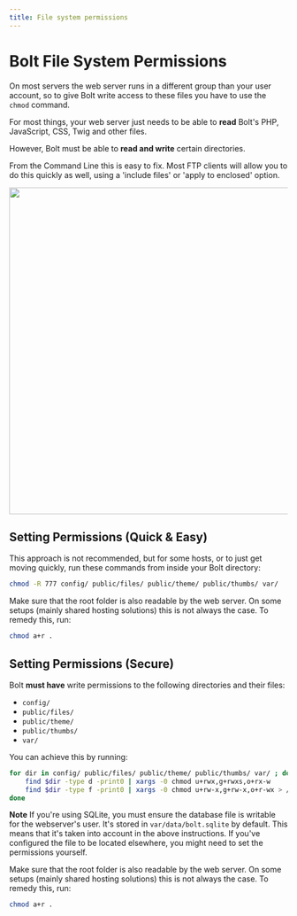 ```yaml
---
title: File system permissions
---
```

Bolt File System Permissions
============================

On most servers the web server runs in a different group than your user
account, so to give Bolt write access to these files you have to use the
`chmod` command.

For most things, your web server just needs to be able to **read** Bolt's PHP,
JavaScript, CSS, Twig and other files.

However, Bolt must be able to **read and write** certain directories.

From the Command Line this is easy to fix. Most FTP clients will allow you to
do this quickly as well, using a 'include files' or 'apply to enclosed' option.

<a href="/files/ftp-chmod.png" class="popup"><img src="/files/ftp-chmod.png" width="590"></a><br>

Setting Permissions (Quick & Easy)
----------------------------------

This approach is not recommended, but for some hosts, or to just get moving
quickly, run these commands from inside your Bolt directory:

```bash
chmod -R 777 config/ public/files/ public/theme/ public/thumbs/ var/
```

Make sure that the root folder is also readable by the web server. On some
setups (mainly shared hosting solutions) this is not always the case. To remedy
this, run:

```bash
chmod a+r .
```

Setting Permissions (Secure)
----------------------------

Bolt **must have** write permissions to the following directories and their
files:

  * `config/`
  * `public/files/`
  * `public/theme/`
  * `public/thumbs/`
  * `var/`

You can achieve this by running:

```bash
for dir in config/ public/files/ public/theme/ public/thumbs/ var/ ; do
    find $dir -type d -print0 | xargs -0 chmod u+rwx,g+rwxs,o+rx-w
    find $dir -type f -print0 | xargs -0 chmod u+rw-x,g+rw-x,o+r-wx > /dev/null 2>&1
done
```

<p class="note"><strong>Note</strong> If you're using SQLite, you must ensure
the database file is writable for the webserver's user. It's stored in
<code>var/data/bolt.sqlite</code> by default. This means that it's taken into
account in the above instructions. If you've configured the file to be located
elsewhere, you might need to set the permissions yourself.</p>

Make sure that the root folder is also readable by the web server. On some
setups (mainly shared hosting solutions) this is not always the case. To remedy
this, run:

```bash
chmod a+r .
```
